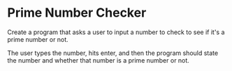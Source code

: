 <b><h1>Prime Number Checker</h1></b>

Create a program that asks a user to input a number to check to see if it's a prime number or not. 

The user types the number, hits enter, and then the program should state the number and whether that number is a prime number or not. 
